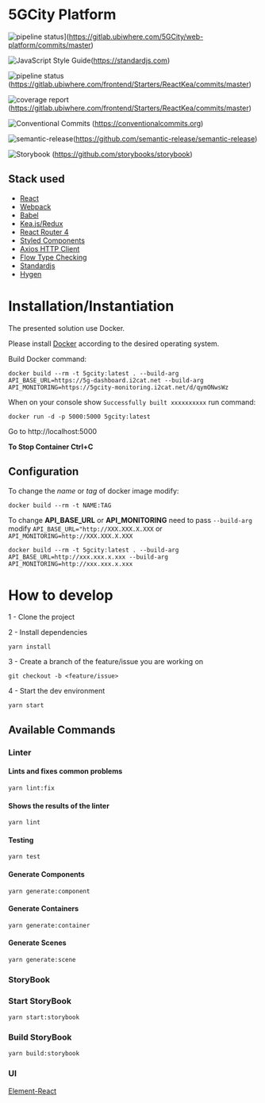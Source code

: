 # 5GCity Platform
![pipeline status](https://gitlab.ubiwhere.com/5GCity/web-platform/badges/master/pipeline.svg)](https://gitlab.ubiwhere.com/5GCity/web-platform/commits/master)

![JavaScript Style Guide](https://img.shields.io/badge/code_style-standard-brightgreen.svg)(https://standardjs.com)

![pipeline status](https://gitlab.ubiwhere.com/frontend/Starters/ReactKea/badges/master/pipeline.svg)
(https://gitlab.ubiwhere.com/frontend/Starters/ReactKea/commits/master)

![coverage report](https://gitlab.ubiwhere.com/frontend/Starters/ReactKea/badges/master/coverage.svg)
(https://gitlab.ubiwhere.com/frontend/Starters/ReactKea/commits/master)

![Conventional Commits](https://img.shields.io/badge/Conventional%20Commits-1.0.0-yellow.svg)
(https://conventionalcommits.org)

![semantic-release](https://img.shields.io/badge/%20%20%F0%9F%93%A6%F0%9F%9A%80-semantic--release-e10079.svg)(https://github.com/semantic-release/semantic-release)

![Storybook](https://github.com/storybooks/press/blob/master/badges/storybook.svg)
(https://github.com/storybooks/storybook)

## Stack used

* [React](https://reactjs.org/)
* [Webpack](https://webpack.js.org/)
* [Babel](https://webpack.js.org/)
* [Kea.js/Redux](https://kea.js.org/)
* [React Router 4](https://reacttraining.com/react-router/)
* [Styled Components](https://www.styled-components.com/)
* [Axios HTTP Client](https://github.com/axios/axios)
* [Flow Type Checking](https://flow.org/)
* [Standardjs](https://standardjs.com/)
* [Hygen](http://www.hygen.io/)

# Installation/Instantiation

The presented solution use Docker.

Please install [Docker](https://docs.docker.com/install/) according to the desired operating system.

Build Docker command:
```
docker build --rm -t 5gcity:latest . --build-arg API_BASE_URL=https://5g-dashboard.i2cat.net --build-arg API_MONITORING=https://5gcity-monitoring.i2cat.net/d/qymONwsWz
```
When on your console show `Successfully built xxxxxxxxxx` run command:

```
docker run -d -p 5000:5000 5gcity:latest
```
Go to http://localhost:5000

**To Stop Container Ctrl+C**

## Configuration

To change the *name* or *tag* of docker image modify:

`docker build --rm -t NAME:TAG`

To change **API_BASE_URL** or **API_MONITORING** need to pass `--build-arg` modify `API_BASE_URL="http://XXX.XXX.X.XXX` or `API_MONITORING=http://XXX.XXX.X.XXX`

```
docker build --rm -t 5gcity:latest . --build-arg API_BASE_URL=http://xxx.xxx.x.xxx --build-arg API_MONITORING=http://xxx.xxx.x.xxx
```

# How to develop

1 - Clone the project

2 - Install dependencies
```
yarn install
```

3 - Create a branch of the feature/issue you are working on

```
git checkout -b <feature/issue>
```

4 - Start the dev environment

```
yarn start
```

## Available Commands

### Linter
#### Lints and fixes common problems
```
yarn lint:fix
```

#### Shows the results of the linter
```
yarn lint
```

#### Testing
```
yarn test
```

#### Generate Components
```
yarn generate:component
```

#### Generate Containers

```
yarn generate:container
```

#### Generate Scenes
```
yarn generate:scene
```

### StoryBook
### Start StoryBook
```
yarn start:storybook
```

### Build StoryBook
```
yarn build:storybook
```

### UI
[Element-React](http://element.eleme.io/#/en-US)
